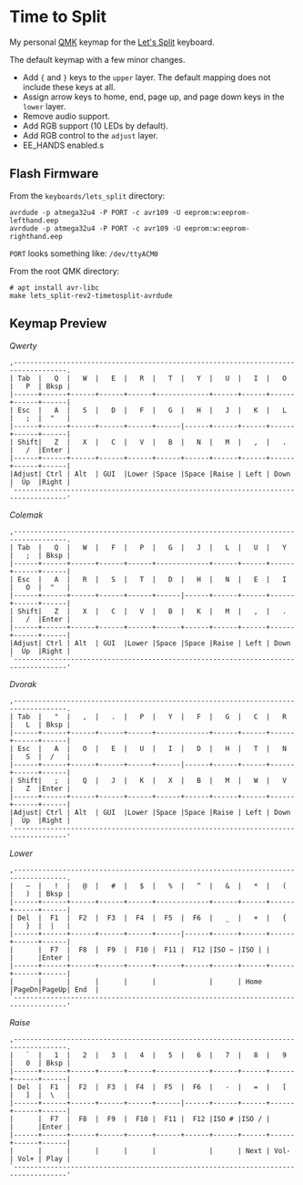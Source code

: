 # Time to Split

My personal [QMK](https://github.com/qmk/qmk_firmware) keymap for the [Let's Split](https://github.com/nicinabox/lets-split-guide) keyboard.

The default keymap with a few minor changes.

 - Add `{` and `}` keys to the `upper` layer. The default mapping does not include these keys at all.
 - Assign arrow keys to home, end, page up, and page down keys in the `lower` layer.
 - Remove audio support.
 - Add RGB support (10 LEDs by default).
 - Add RGB control to the `adjust` layer.
 - EE_HANDS enabled.s

## Flash Firmware

From the `keyboards/lets_split` directory:

    avrdude -p atmega32u4 -P PORT -c avr109 -U eeprom:w:eeprom-lefthand.eep
    avrdude -p atmega32u4 -P PORT -c avr109 -U eeprom:w:eeprom-righthand.eep

`PORT` looks something like: `/dev/ttyACM0`

From the root QMK directory:

    # apt install avr-libc
    make lets_split-rev2-timetosplit-avrdude

## Keymap Preview

*Qwerty*

```
,-----------------------------------------------------------------------------------.
| Tab  |   Q  |   W  |   E  |   R  |   T  |   Y  |   U  |   I  |   O  |   P  | Bksp |
|------+------+------+------+------+-------------+------+------+------+------+------|
| Esc  |   A  |   S  |   D  |   F  |   G  |   H  |   J  |   K  |   L  |   ;  |  "   |
|------+------+------+------+------+------|------+------+------+------+------+------|
| Shift|   Z  |   X  |   C  |   V  |   B  |   N  |   M  |   ,  |   .  |   /  |Enter |
|------+------+------+------+------+------+------+------+------+------+------+------|
|Adjust| Ctrl | Alt  | GUI  |Lower |Space |Space |Raise | Left | Down |  Up  |Right |
`-----------------------------------------------------------------------------------'
```

*Colemak*

```
,-----------------------------------------------------------------------------------.
| Tab  |   Q  |   W  |   F  |   P  |   G  |   J  |   L  |   U  |   Y  |   ;  | Bksp |
|------+------+------+------+------+-------------+------+------+------+------+------|
| Esc  |   A  |   R  |   S  |   T  |   D  |   H  |   N  |   E  |   I  |   O  |  "   |
|------+------+------+------+------+------|------+------+------+------+------+------|
| Shift|   Z  |   X  |   C  |   V  |   B  |   K  |   M  |   ,  |   .  |   /  |Enter |
|------+------+------+------+------+------+------+------+------+------+------+------|
|Adjust| Ctrl | Alt  | GUI  |Lower |Space |Space |Raise | Left | Down |  Up  |Right |
`-----------------------------------------------------------------------------------'
```

*Dvorak*

```
,-----------------------------------------------------------------------------------.
| Tab  |   "  |   ,  |   .  |   P  |   Y  |   F  |   G  |   C  |   R  |   L  | Bksp |
|------+------+------+------+------+-------------+------+------+------+------+------|
| Esc  |   A  |   O  |   E  |   U  |   I  |   D  |   H  |   T  |   N  |   S  |  /   |
|------+------+------+------+------+------|------+------+------+------+------+------|
| Shift|   ;  |   Q  |   J  |   K  |   X  |   B  |   M  |   W  |   V  |   Z  |Enter |
|------+------+------+------+------+------+------+------+------+------+------+------|
|Adjust| Ctrl | Alt  | GUI  |Lower |Space |Space |Raise | Left | Down |  Up  |Right |
`-----------------------------------------------------------------------------------'
```

*Lower*

```
,-----------------------------------------------------------------------------------.
|   ~  |   !  |   @  |   #  |   $  |   %  |   ^  |   &  |   *  |   (  |   )  | Bksp |
|------+------+------+------+------+-------------+------+------+------+------+------|
| Del  |  F1  |  F2  |  F3  |  F4  |  F5  |  F6  |   _  |   +  |   {  |   }  |  |   |
|------+------+------+------+------+------|------+------+------+------+------+------|
|      |  F7  |  F8  |  F9  |  F10 |  F11 |  F12 |ISO ~ |ISO | |      |      |Enter |
|------+------+------+------+------+------+------+------+------+------+------+------|
|      |      |      |      |      |             |      | Home |PageDn|PageUp| End  |
`-----------------------------------------------------------------------------------'
```

*Raise*

```
,-----------------------------------------------------------------------------------.
|   `  |   1  |   2  |   3  |   4  |   5  |   6  |   7  |   8  |   9  |   0  | Bksp |
|------+------+------+------+------+-------------+------+------+------+------+------|
| Del  |  F1  |  F2  |  F3  |  F4  |  F5  |  F6  |   -  |   =  |   [  |   ]  |  \   |
|------+------+------+------+------+------|------+------+------+------+------+------|
|      |  F7  |  F8  |  F9  |  F10 |  F11 |  F12 |ISO # |ISO / |      |      |Enter |
|------+------+------+------+------+------+------+------+------+------+------+------|
|      |      |      |      |      |             |      | Next | Vol- | Vol+ | Play |
`-----------------------------------------------------------------------------------'
```

